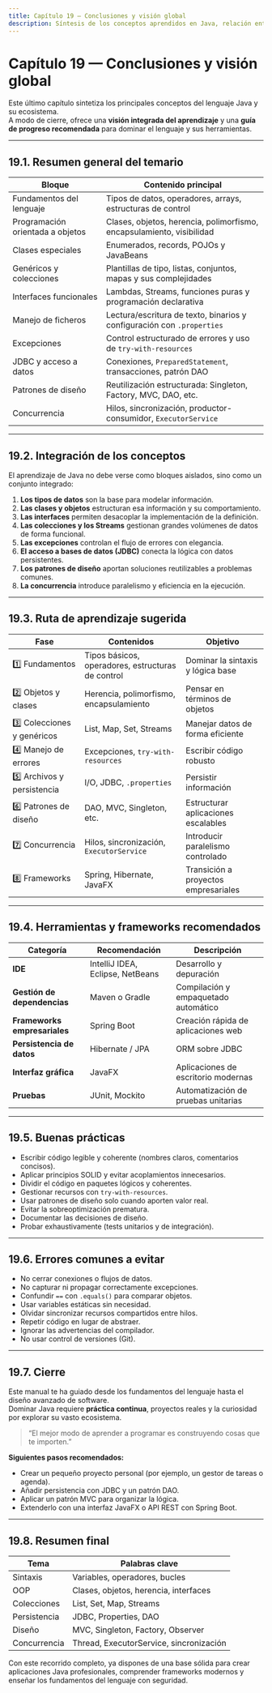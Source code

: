 ```yaml
---
title: Capítulo 19 — Conclusiones y visión global
description: Síntesis de los conceptos aprendidos en Java, relación entre módulos y guía de estudio progresiva.
---
```


# Capítulo 19 — Conclusiones y visión global

Este último capítulo sintetiza los principales conceptos del lenguaje Java y su ecosistema.  
A modo de cierre, ofrece una **visión integrada del aprendizaje** y una **guía de progreso recomendada** para dominar el lenguaje y sus herramientas.

---

## 19.1. Resumen general del temario

| Bloque | Contenido principal |
|---------|---------------------|
| Fundamentos del lenguaje | Tipos de datos, operadores, arrays, estructuras de control |
| Programación orientada a objetos | Clases, objetos, herencia, polimorfismo, encapsulamiento, visibilidad |
| Clases especiales | Enumerados, records, POJOs y JavaBeans |
| Genéricos y colecciones | Plantillas de tipo, listas, conjuntos, mapas y sus complejidades |
| Interfaces funcionales | Lambdas, Streams, funciones puras y programación declarativa |
| Manejo de ficheros | Lectura/escritura de texto, binarios y configuración con `.properties` |
| Excepciones | Control estructurado de errores y uso de `try-with-resources` |
| JDBC y acceso a datos | Conexiones, `PreparedStatement`, transacciones, patrón DAO |
| Patrones de diseño | Reutilización estructurada: Singleton, Factory, MVC, DAO, etc. |
| Concurrencia | Hilos, sincronización, productor-consumidor, `ExecutorService` |

---

## 19.2. Integración de los conceptos

El aprendizaje de Java no debe verse como bloques aislados, sino como un conjunto integrado:

1. **Los tipos de datos** son la base para modelar información.  
2. **Las clases y objetos** estructuran esa información y su comportamiento.  
3. **Las interfaces** permiten desacoplar la implementación de la definición.  
4. **Las colecciones y los Streams** gestionan grandes volúmenes de datos de forma funcional.  
5. **Las excepciones** controlan el flujo de errores con elegancia.  
6. **El acceso a bases de datos (JDBC)** conecta la lógica con datos persistentes.  
7. **Los patrones de diseño** aportan soluciones reutilizables a problemas comunes.  
8. **La concurrencia** introduce paralelismo y eficiencia en la ejecución.

---

## 19.3. Ruta de aprendizaje sugerida

| Fase | Contenidos | Objetivo |
|------|-------------|-----------|
| 1️⃣ Fundamentos | Tipos básicos, operadores, estructuras de control | Dominar la sintaxis y lógica base |
| 2️⃣ Objetos y clases | Herencia, polimorfismo, encapsulamiento | Pensar en términos de objetos |
| 3️⃣ Colecciones y genéricos | List, Map, Set, Streams | Manejar datos de forma eficiente |
| 4️⃣ Manejo de errores | Excepciones, `try-with-resources` | Escribir código robusto |
| 5️⃣ Archivos y persistencia | I/O, JDBC, `.properties` | Persistir información |
| 6️⃣ Patrones de diseño | DAO, MVC, Singleton, etc. | Estructurar aplicaciones escalables |
| 7️⃣ Concurrencia | Hilos, sincronización, `ExecutorService` | Introducir paralelismo controlado |
| 8️⃣ Frameworks | Spring, Hibernate, JavaFX | Transición a proyectos empresariales |

---

## 19.4. Herramientas y frameworks recomendados

| Categoría | Recomendación | Descripción |
|------------|----------------|--------------|
| **IDE** | IntelliJ IDEA, Eclipse, NetBeans | Desarrollo y depuración |
| **Gestión de dependencias** | Maven o Gradle | Compilación y empaquetado automático |
| **Frameworks empresariales** | Spring Boot | Creación rápida de aplicaciones web |
| **Persistencia de datos** | Hibernate / JPA | ORM sobre JDBC |
| **Interfaz gráfica** | JavaFX | Aplicaciones de escritorio modernas |
| **Pruebas** | JUnit, Mockito | Automatización de pruebas unitarias |

---

## 19.5. Buenas prácticas

- Escribir código legible y coherente (nombres claros, comentarios concisos).  
- Aplicar principios SOLID y evitar acoplamientos innecesarios.  
- Dividir el código en paquetes lógicos y coherentes.  
- Gestionar recursos con `try-with-resources`.  
- Usar patrones de diseño solo cuando aporten valor real.  
- Evitar la sobreoptimización prematura.  
- Documentar las decisiones de diseño.  
- Probar exhaustivamente (tests unitarios y de integración).

---

## 19.6. Errores comunes a evitar

- No cerrar conexiones o flujos de datos.  
- No capturar ni propagar correctamente excepciones.  
- Confundir `==` con `.equals()` para comparar objetos.  
- Usar variables estáticas sin necesidad.  
- Olvidar sincronizar recursos compartidos entre hilos.  
- Repetir código en lugar de abstraer.  
- Ignorar las advertencias del compilador.  
- No usar control de versiones (Git).

---

## 19.7. Cierre

Este manual te ha guiado desde los fundamentos del lenguaje hasta el diseño avanzado de software.  
Dominar Java requiere **práctica continua**, proyectos reales y la curiosidad por explorar su vasto ecosistema.

> “El mejor modo de aprender a programar es construyendo cosas que te importen.”

**Siguientes pasos recomendados:**
- Crear un pequeño proyecto personal (por ejemplo, un gestor de tareas o agenda).  
- Añadir persistencia con JDBC y un patrón DAO.  
- Aplicar un patrón MVC para organizar la lógica.  
- Extenderlo con una interfaz JavaFX o API REST con Spring Boot.  

---

## 19.8. Resumen final

| Tema | Palabras clave |
|------|----------------|
| Sintaxis | Variables, operadores, bucles |
| OOP | Clases, objetos, herencia, interfaces |
| Colecciones | List, Set, Map, Streams |
| Persistencia | JDBC, Properties, DAO |
| Diseño | MVC, Singleton, Factory, Observer |
| Concurrencia | Thread, ExecutorService, sincronización |

Con este recorrido completo, ya dispones de una base sólida para crear aplicaciones Java profesionales, comprender frameworks modernos y enseñar los fundamentos del lenguaje con seguridad.
